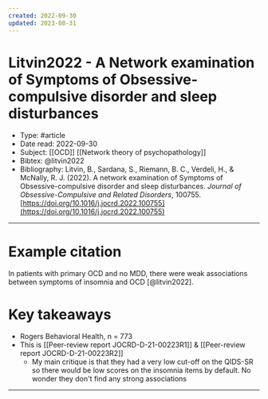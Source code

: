 ```yaml
---
created: 2022-09-30
updated: 2023-08-31
---
```

# Litvin2022 - A Network examination of Symptoms of Obsessive-compulsive disorder and sleep disturbances

* Type: #article
* Date read: 2022-09-30
* Subject: [[OCD]] [[Network theory of psychopathology]]
* Bibtex: @litvin2022
* Bibliography: Litvin, B., Sardana, S., Riemann, B. C., Verdeli, H., & McNally, R. J. (2022). A network examination of Symptoms of Obsessive-compulsive disorder and sleep disturbances. _Journal of Obsessive-Compulsive and Related Disorders_, 100755. [https://doi.org/10.1016/j.jocrd.2022.100755](https://doi.org/10.1016/j.jocrd.2022.100755)
---
# Example citation

In patients with primary OCD and no MDD, there were weak associations between symptoms of insomnia and OCD [@litvin2022].

# Key takeaways
* Rogers Behavioral Health, n = 773
* This is [[Peer-review report JOCRD-D-21-00223R1]] & [[Peer-review report JOCRD-D-21-00223R2]]
	* My main critique is that they had a very low cut-off on the QIDS-SR so there would be low scores on the insomnia items by default. No wonder they don't find any strong associations

---